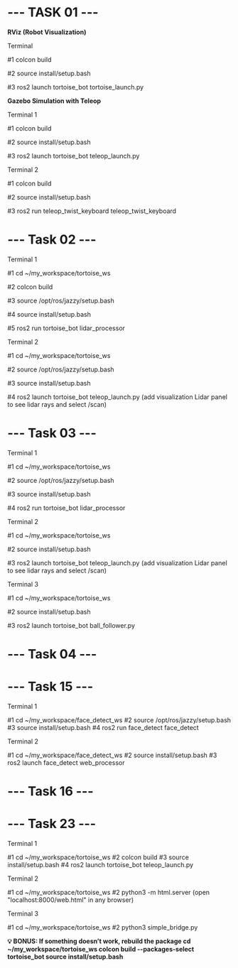 # --- TASK 01 --- #

**RViz (Robot Visualization)**

Terminal


#1 colcon build

#2 source install/setup.bash

#3 ros2 launch tortoise_bot tortoise_launch.py

**Gazebo Simulation with Teleop**

Terminal 1


#1 colcon build

#2 source install/setup.bash

#3 ros2 launch tortoise_bot teleop_launch.py

Terminal 2


#1 colcon build

#2 source install/setup.bash

#3 ros2 run teleop_twist_keyboard teleop_twist_keyboard

# --- Task 02 --- #

Terminal 1


#1 cd ~/my_workspace/tortoise_ws

#2 colcon build

#3 source /opt/ros/jazzy/setup.bash

#4 source install/setup.bash

#5 ros2 run tortoise_bot lidar_processor

Terminal 2


#1 cd ~/my_workspace/tortoise_ws

#2 source /opt/ros/jazzy/setup.bash

#3 source install/setup.bash

#4 ros2 launch tortoise_bot teleop_launch.py
    (add visualization Lidar panel to see lidar rays and select /scan)

# --- Task 03 --- #

Terminal 1


#1 cd ~/my_workspace/tortoise_ws

#2 source /opt/ros/jazzy/setup.bash

#3 source install/setup.bash

#4 ros2 run tortoise_bot lidar_processor

Terminal 2


#1 cd ~/my_workspace/tortoise_ws

#2 source install/setup.bash

#3 ros2 launch tortoise_bot teleop_launch.py
	(add visualization Lidar panel to see lidar rays and select /scan)
 
Terminal 3


#1 cd ~/my_workspace/tortoise_ws

#2 source install/setup.bash

#3 ros2 launch tortoise_bot ball_follower.py

# --- Task 04 --- #

# --- Task 15 --- #

Terminal 1

#1 cd ~/my_workspace/face_detect_ws
#2 source /opt/ros/jazzy/setup.bash
#3 source install/setup.bash
#4 ros2 run face_detect face_detect

Terminal 2

#1 cd ~/my_workspace/face_detect_ws
#2 source install/setup.bash
#3 ros2 launch face_detect web_processor

# --- Task 16 --- #

# --- Task 23 --- #

Terminal 1

#1 cd ~/my_workspace/tortoise_ws
#2 colcon build
#3 source install/setup.bash
#4 ros2 launch tortoise_bot teleop_launch.py

Terminal 2

#1 cd ~/my_workspace/tortoise_ws
#2 python3 -m html.server
	(open "localhost:8000/web.html" in any browser)
 
Terminal 3

#1 cd ~/my_workspace/tortoise_ws
#2 python3 simple_bridge.py

**💡 BONUS: If something doesn’t work, rebuild the package
cd ~/my_workspace/tortoise_ws
colcon build --packages-select tortoise_bot
source install/setup.bash**

